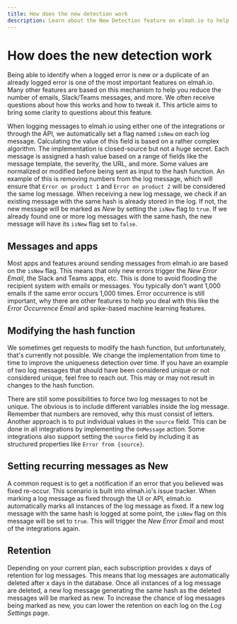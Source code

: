 ```yaml
---
title: How does the new detection work
description: Learn about the New Detection feature on elmah.io to help identify uniqueness across log messages. Only get notifications when new errors are logged.
---
```


# How does the new detection work

Being able to identify when a logged error is new or a duplicate of an already logged error is one of the most important features on elmah.io. Many other features are based on this mechanism to help you reduce the number of emails, Slack/Teams messages, and more. We often receive questions about how this works and how to tweak it. This article aims to bring some clarity to questions about this feature.

When logging messages to elmah.io using either one of the integrations or through the API, we automatically set a flag named `isNew` on each log message. Calculating the value of this field is based on a rather complex algorithm. The implementation is closed-source but not a huge secret. Each message is assigned a hash value based on a range of fields like the message template, the severity, the URL, and more. Some values are normalized or modified before being sent as input to the hash function. An example of this is removing numbers from the log message, which will ensure that `Error on product 1` and `Error on product 2` will be considered the same log message. When receiving a new log message, we check if an existing message with the same hash is already stored in the log. If not, the new message will be marked as *New* by setting the `isNew` flag to `true`. If we already found one or more log messages with the same hash, the new message will have its `isNew` flag set to `false`.

## Messages and apps

Most apps and features around sending messages from elmah.io are based on the `isNew` flag. This means that only new errors trigger the *New Error Email*, the Slack and Teams apps, etc. This is done to avoid flooding the recipient system with emails or messages. You typically don't want 1,000 emails if the same error occurs 1,000 times. Error occurrence is still important, why there are other features to help you deal with this like the *Error Occurrence Email* and spike-based machine learning features.

## Modifying the hash function

We sometimes get requests to modify the hash function, but unfortunately, that's currently not possible. We change the implementation from time to time to improve the uniqueness detection over time. If you have an example of two log messages that should have been considered unique or not considered unique, feel free to reach out. This may or may not result in changes to the hash function.

There are still some possibilities to force two log messages to not be unique. The obvious is to include different variables inside the log message. Remember that numbers are removed, why this must consist of letters. Another approach is to put individual values in the `source` field. This can be done in all integrations by implementing the `OnMessage` action. Some integrations also support setting the `source` field by including it as structured properties like `Error from {source}`.

## Setting recurring messages as New

A common request is to get a notification if an error that you believed was fixed re-occur. This scenario is built into elmah.io's issue tracker. When marking a log message as fixed through the UI or API, elmah.io automatically marks all instances of the log message as fixed. If a new log message with the same hash is logged at some point, the `isNew` flag on this message will be set to `true`. This will trigger the *New Error Email* and most of the integrations again.

## Retention

Depending on your current plan, each subscription provides x days of retention for log messages. This means that log messages are automatically deleted after x days in the database. Once all instances of a log message are deleted, a new log message generating the same hash as the deleted messages will be marked as new. To increase the chance of log messages being marked as new, you can lower the retention on each log on the *Log Settings* page.
